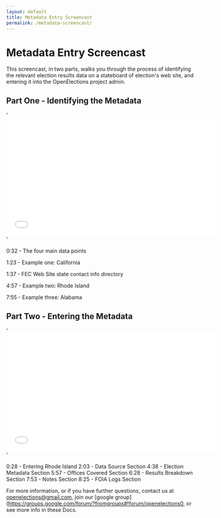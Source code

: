 ```yaml
---
layout: default
title: Metadata Entry Screencast
permalink: /metadata-screencast/
---
```


# Metadata Entry Screencast

This screencast, in two parts, walks you through the process of identifying the relevant election results data on a stateboard of election's web site, and entering it into the OpenElections project admin.


## Part One - Identifying the Metadata

‘<iframe width="560" height="315" src="//www.youtube.com/embed/f_uli1lo6XY" frameborder="0" allowfullscreen></iframe>’

0:32 - The four main data points

1:23 - Example one: California

1:37 - FEC Web Site state contact info directory

4:57 - Example two: Rhode Island

7:55 - Example three: Alabama


## Part Two - Entering the Metadata

‘<iframe width="560" height="315" src="//www.youtube.com/embed/WLhyEAXZbr8" frameborder="0" allowfullscreen></iframe>’

0:28 - Entering Rhode Island
2:03 - Data Source Section
4:38 - Election Metadata Section
5:57 - Offices Covered Section
6:28 - Results Breakdown Section
7:53 - Notes Section
8:25 - FOIA Logs Section


For more information, or if you have further questions, contact us at [openelections@gmail.com](mailto:openelections@gmail.com), join our [google group](https://groups.google.com/forum/?fromgroups#!forum/openelections0, or see more info in these Docs.


